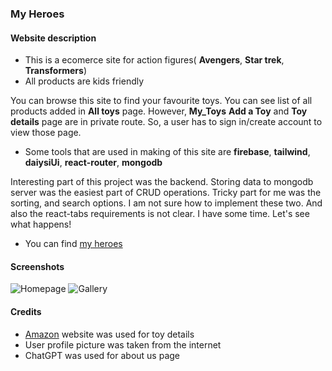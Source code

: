### My Heroes

#### Website description

* This is a ecomerce site for action figures( **Avengers**, **Star trek**, **Transformers**)
* All products are kids friendly

You can browse this site to find your favourite toys. You can see list of all products added in **All toys** page. However, **My_Toys** **Add a Toy** and **Toy details** page are in private route. So, a user has to sign in/create account to view those page.

* Some tools that are used in making  of this site are **firebase**, **tailwind**, **daiysiUi**, **react-router**, **mongodb**

Interesting part of this project was the backend. Storing data to mongodb server was the easiest part of CRUD operations. Tricky part for me was the sorting, and search options. I am not sure how to implement these two. And also the react-tabs requirements is not clear. I have some time. Let's see what happens!

* You can find [my heroes](https://my-heroes-83029.web.app/)

#### Screenshots 

![Homepage](https://i.ibb.co/3MxhyhX/Screenshot-from-2023-05-21-00-21-49.png)
![Gallery](https://i.ibb.co/XkC8FyB/Screenshot-from-2023-05-21-00-06-12.png)


#### Credits

* [Amazon](https://amazon.com) website was used for toy details
* User profile picture was taken from the internet
* ChatGPT was used for about us page